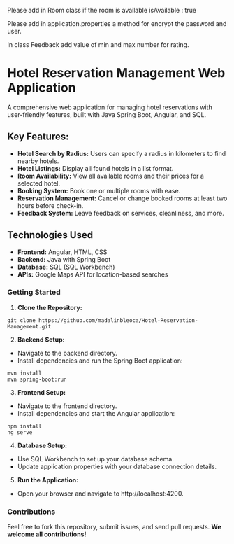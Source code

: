 Please add in Room class if the room is available 
isAvailable : true

Please add in application.properties a method for encrypt
the password and user.

In class Feedback add value of min and max number for
rating.

# **Hotel Reservation Management Web Application**

A comprehensive web application for managing hotel reservations with user-friendly features, built with Java Spring Boot, Angular, and SQL.

## Key Features:

* **Hotel Search by Radius:** Users can specify a radius in kilometers to find nearby hotels.
* **Hotel Listings:** Display all found hotels in a list format.
* **Room Availability:** View all available rooms and their prices for a selected hotel.
* **Booking System:** Book one or multiple rooms with ease.
* **Reservation Management:** Cancel or change booked rooms at least two hours before check-in.
* **Feedback System:** Leave feedback on services, cleanliness, and more.

## Technologies Used

* **Frontend:** Angular, HTML, CSS
* **Backend:** Java with Spring Boot
* **Database:** SQL (SQL Workbench)
* **APIs:** Google Maps API for location-based searches

### Getting Started

1. **Clone the Repository:**

`git clone https://github.com/madalinbleoca/Hotel-Reservation-Management.git`

2. **Backend Setup:**

* Navigate to the backend directory.
* Install dependencies and run the Spring Boot application:

`mvn install` <br>
`mvn spring-boot:run`

3. **Frontend Setup:**

* Navigate to the frontend directory.
* Install dependencies and start the Angular application:

`npm install` <br>
`ng serve`

4. **Database Setup:**

* Use SQL Workbench to set up your database schema.
* Update application properties with your database connection details.

5. **Run the Application:**

* Open your browser and navigate to http://localhost:4200.

### Contributions

Feel free to fork this repository, submit issues, and send pull requests. **We welcome all contributions!**